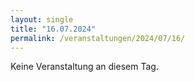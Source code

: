 ```yaml
---
layout: single
title: "16.07.2024"
permalink: /veranstaltungen/2024/07/16/
---
```


Keine Veranstaltung an diesem Tag.
